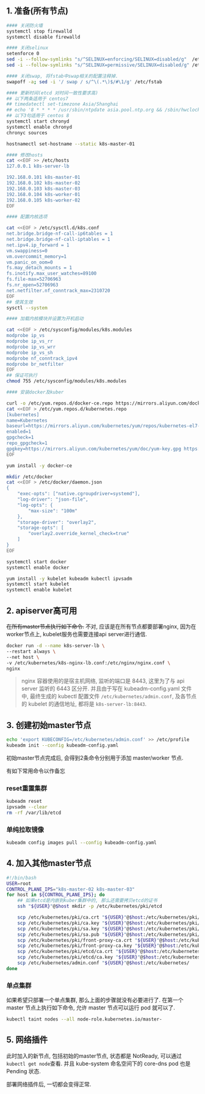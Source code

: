 
## 1. 准备(所有节点)

```bash
#### 关闭防火墙
systemctl stop firewalld
systemctl disable firewalld

#### 关闭selinux
setenforce 0
sed -i --follow-symlinks "s/^SELINUX=enforcing/SELINUX=disabled/g"  /etc/selinux/config
sed -i --follow-symlinks "s/^SELINUX=permissive/SELINUX=disabled/g" /etc/selinux/config

#### 关闭swap, 将fstab中swap相关的配置注释掉.
swapoff -a; sed -i '/ swap / s/^\(.*\)$/#\1/g' /etc/fstab

#### 更新时间(etcd 对时间一致性要求高)
## 以下两条适用于 centos7
## timedatectl set-timezone Asia/Shanghai
## echo '8 * * * * /usr/sbin/ntpdate asia.pool.ntp.org && /sbin/hwclock --systohc' >> /var/spool/cron/root
## 以下3句适用于 centos 8
systemctl start chronyd
systemctl enable chronyd
chronyc sources

hostnamectl set-hostname --static k8s-master-01

#### 修改hosts
cat <<EOF >> /etc/hosts
127.0.0.1 k8s-server-lb

192.168.0.101 k8s-master-01
192.168.0.102 k8s-master-02
192.168.0.103 k8s-master-03
192.168.0.104 k8s-worker-01
192.168.0.105 k8s-worker-02
EOF

#### 配置内核选项

cat <<EOF > /etc/sysctl.d/k8s.conf
net.bridge.bridge-nf-call-ip6tables = 1
net.bridge.bridge-nf-call-iptables = 1
net.ipv4.ip_forward = 1
vm.swappiness=0
vm.overcommit_memory=1
vm.panic_on_oom=0
fs.may_detach_mounts = 1
fs.inotify.max_user_watches=89100
fs.file-max=52706963
fs.nr_open=52706963
net.netfilter.nf_conntrack_max=2310720
EOF
## 使其生效
sysctl --system

#### 加载内核模块并设置为开机启动

cat <<EOF > /etc/sysconfig/modules/k8s.modules
modprobe ip_vs
modprobe ip_vs_rr
modprobe ip_vs_wrr
modprobe ip_vs_sh
modprobe nf_conntrack_ipv4
modprobe br_netfilter
EOF
## 保证可执行
chmod 755 /etc/sysconfig/modules/k8s.modules

#### 安装docker及kuber

curl -o /etc/yum.repos.d/docker-ce.repo https://mirrors.aliyun.com/docker-ce/linux/centos/docker-ce.repo
cat <<EOF > /etc/yum.repos.d/kubernetes.repo
[kubernetes]
name=Kubernetes
baseurl=https://mirrors.aliyun.com/kubernetes/yum/repos/kubernetes-el7-x86_64/
enabled=1
gpgcheck=1
repo_gpgcheck=1
gpgkey=https://mirrors.aliyun.com/kubernetes/yum/doc/yum-key.gpg https://mirrors.aliyun.com/kubernetes/yum/doc/rpm-package-key.gpg
EOF

yum install -y docker-ce

mkdir /etc/docker
cat <<EOF > /etc/docker/daemon.json
{
    "exec-opts": ["native.cgroupdriver=systemd"],
    "log-driver": "json-file",
    "log-opts": {
        "max-size": "100m"
    },
    "storage-driver": "overlay2",
    "storage-opts": [
        "overlay2.override_kernel_check=true"
    ]
}
EOF

systemctl start docker
systemctl enable docker

yum install -y kubelet kubeadm kubectl ipvsadm
systemctl start kubelet
systemctl enable kubelet
```

## 2. apiserver高可用

~~在所有master节点执行如下命令.~~ 不对, 应该是在所有节点都要部署nginx, 因为在worker节点上, kubelet服务也需要连接api server进行通信.

```bash
docker run -d --name k8s-server-lb \
--restart always \
--net host \
-v /etc/kubernetes/k8s-nginx-lb.conf:/etc/nginx/nginx.conf \
nginx
```

> nginx 容器使用的是宿主机网络, 监听的端口是 8443, 这里为了与 api server 监听的 6443 区分开. 并且由于写在 kubeadm-config.yaml 文件中, 最终生成的 kubectl 配置文件 `/etc/kubernetes/admin.conf`, 及各节点的 kubelet 的通信地址, 都将是 `k8s-server-lb:8443`.

## 3. 创建初始master节点

```bash
echo 'export KUBECONFIG=/etc/kubernetes/admin.conf' >> /etc/profile
kubeadm init --config kubeadm-config.yaml
```

初始master节点完成后, 会得到2条命令分别用于添加 master/worker 节点.

有如下常用命令以作备忘

### reset重置集群

```bash
kubeadm reset
ipvsadm --clear
rm -rf /var/lib/etcd
```

### 单纯拉取镜像

```bash
kubeadm config images pull --config kubeadm-config.yaml
```

## 4. 加入其他master节点

```bash
#!/bin/bash
USER=root
CONTROL_PLANE_IPS="k8s-master-02 k8s-master-03"
for host in ${CONTROL_PLANE_IPS}; do
    ## 如果etcd是内嵌到kuber集群中的, 那么还需要拷贝etcd的证书
    ssh "${USER}"@$host mkdir -p /etc/kubernetes/pki/etcd

    scp /etc/kubernetes/pki/ca.crt "${USER}"@$host:/etc/kubernetes/pki/
    scp /etc/kubernetes/pki/ca.key "${USER}"@$host:/etc/kubernetes/pki/
    scp /etc/kubernetes/pki/sa.key "${USER}"@$host:/etc/kubernetes/pki/
    scp /etc/kubernetes/pki/sa.pub "${USER}"@$host:/etc/kubernetes/pki/
    scp /etc/kubernetes/pki/front-proxy-ca.crt "${USER}"@$host:/etc/kubernetes/pki/
    scp /etc/kubernetes/pki/front-proxy-ca.key "${USER}"@$host:/etc/kubernetes/pki/
    scp /etc/kubernetes/pki/etcd/ca.crt "${USER}"@$host:/etc/kubernetes/pki/etcd/
    scp /etc/kubernetes/pki/etcd/ca.key "${USER}"@$host:/etc/kubernetes/pki/etcd/
    scp /etc/kubernetes/admin.conf "${USER}"@$host:/etc/kubernetes/
done
```

### 单点集群

如果希望只部署一个单点集群, 那么上面的步骤就没有必要进行了. 在第一个 master 节点上执行如下命令, 允许 master 节点可以运行 pod 就可以了.

```bash
kubectl taint nodes --all node-role.kubernetes.io/master-
```

## 5. 网络插件

此时加入的新节点, 包括初始的master节点, 状态都是 NotReady, 可以通过`kubectl get node`查看. 并且 kube-system 命名空间下的 core-dns pod 也是 Pending 状态. 

部署网络插件后, 一切都会变得正常.
